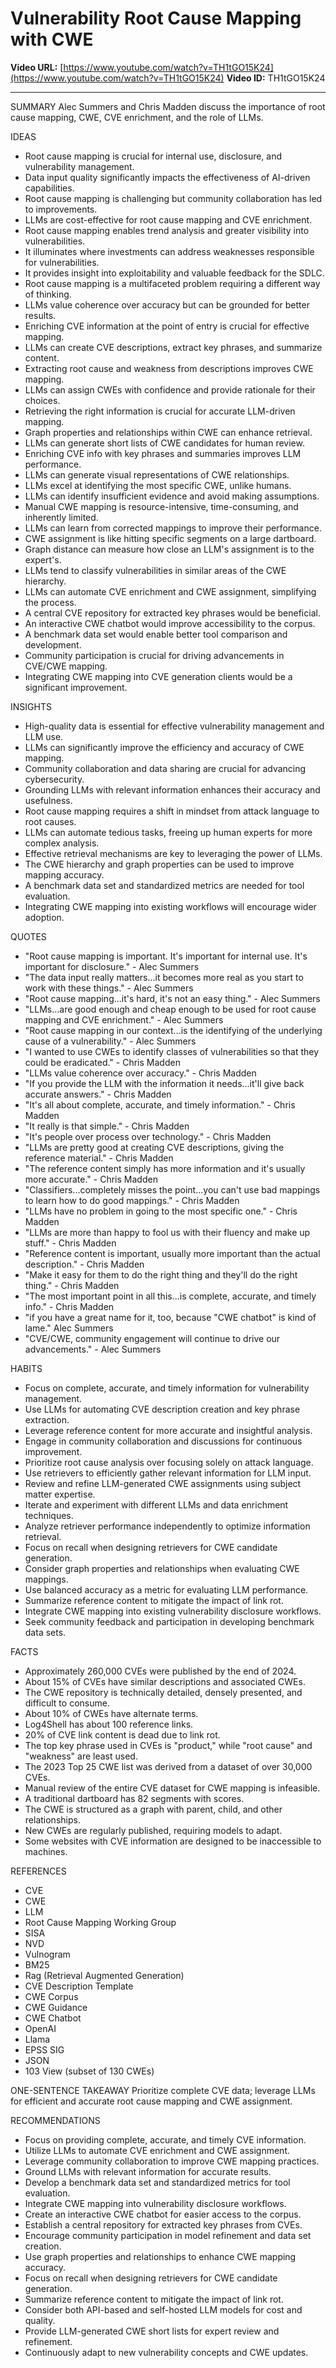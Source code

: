 # Vulnerability Root Cause Mapping with CWE

**Video URL:** [https://www.youtube.com/watch?v=TH1tGO15K24](https://www.youtube.com/watch?v=TH1tGO15K24)
**Video ID:** TH1tGO15K24

---

SUMMARY
Alec Summers and Chris Madden discuss the importance of root cause mapping, CWE, CVE enrichment, and the role of LLMs.

IDEAS
* Root cause mapping is crucial for internal use, disclosure, and vulnerability management.
* Data input quality significantly impacts the effectiveness of AI-driven capabilities.
* Root cause mapping is challenging but community collaboration has led to improvements.
* LLMs are cost-effective for root cause mapping and CVE enrichment.
* Root cause mapping enables trend analysis and greater visibility into vulnerabilities.
* It illuminates where investments can address weaknesses responsible for vulnerabilities.
* It provides insight into exploitability and valuable feedback for the SDLC.
* Root cause mapping is a multifaceted problem requiring a different way of thinking.
* LLMs value coherence over accuracy but can be grounded for better results.
* Enriching CVE information at the point of entry is crucial for effective mapping.
* LLMs can create CVE descriptions, extract key phrases, and summarize content.
* Extracting root cause and weakness from descriptions improves CWE mapping.
* LLMs can assign CWEs with confidence and provide rationale for their choices.
* Retrieving the right information is crucial for accurate LLM-driven mapping.
* Graph properties and relationships within CWE can enhance retrieval.
* LLMs can generate short lists of CWE candidates for human review.
* Enriching CVE info with key phrases and summaries improves LLM performance.
* LLMs can generate visual representations of CWE relationships.
* LLMs excel at identifying the most specific CWE, unlike humans.
* LLMs can identify insufficient evidence and avoid making assumptions.
* Manual CWE mapping is resource-intensive, time-consuming, and inherently limited.
* LLMs can learn from corrected mappings to improve their performance.
* CWE assignment is like hitting specific segments on a large dartboard.
* Graph distance can measure how close an LLM's assignment is to the expert's.
* LLMs tend to classify vulnerabilities in similar areas of the CWE hierarchy.
* LLMs can automate CVE enrichment and CWE assignment, simplifying the process.
* A central CVE repository for extracted key phrases would be beneficial.
* An interactive CWE chatbot would improve accessibility to the corpus.
* A benchmark data set would enable better tool comparison and development.
* Community participation is crucial for driving advancements in CVE/CWE mapping.
* Integrating CWE mapping into CVE generation clients would be a significant improvement.

INSIGHTS
* High-quality data is essential for effective vulnerability management and LLM use.
* LLMs can significantly improve the efficiency and accuracy of CWE mapping.
* Community collaboration and data sharing are crucial for advancing cybersecurity.
* Grounding LLMs with relevant information enhances their accuracy and usefulness.
* Root cause mapping requires a shift in mindset from attack language to root causes.
* LLMs can automate tedious tasks, freeing up human experts for more complex analysis.
* Effective retrieval mechanisms are key to leveraging the power of LLMs.
* The CWE hierarchy and graph properties can be used to improve mapping accuracy.
* A benchmark data set and standardized metrics are needed for tool evaluation.
* Integrating CWE mapping into existing workflows will encourage wider adoption.

QUOTES
* "Root cause mapping is important. It's important for internal use. It's important for disclosure." - Alec Summers
* "The data input really matters...it becomes more real as you start to work with these things." - Alec Summers
* "Root cause mapping...it's hard, it's not an easy thing." - Alec Summers
* "LLMs...are good enough and cheap enough to be used for root cause mapping and CVE enrichment." - Alec Summers
* "Root cause mapping in our context...is the identifying of the underlying cause of a vulnerability." - Alec Summers
* "I wanted to use CWEs to identify classes of vulnerabilities so that they could be eradicated." - Chris Madden
* "LLMs value coherence over accuracy." - Chris Madden
* "If you provide the LLM with the information it needs...it'll give back accurate answers." - Chris Madden
* "It's all about complete, accurate, and timely information." - Chris Madden
* "It really is that simple." - Chris Madden
* "It's people over process over technology." - Chris Madden
* "LLMs are pretty good at creating CVE descriptions, giving the reference material." - Chris Madden
* "The reference content simply has more information and it's usually more accurate." - Chris Madden
* "Classifiers...completely misses the point...you can't use bad mappings to learn how to do good mappings." - Chris Madden
* "LLMs have no problem in going to the most specific one." - Chris Madden
* "LLMs are more than happy to fool us with their fluency and make up stuff." - Chris Madden
* "Reference content is important, usually more important than the actual description." - Chris Madden
* "Make it easy for them to do the right thing and they'll do the right thing." - Chris Madden
* "The most important point in all this...is complete, accurate, and timely info." - Chris Madden
* "if you have a great name for it, too, because "CWE chatbot" is kind of lame." Alec Summers
* "CVE/CWE, community engagement will continue to drive our advancements." - Alec Summers

HABITS
* Focus on complete, accurate, and timely information for vulnerability management.
* Use LLMs for automating CVE description creation and key phrase extraction.
* Leverage reference content for more accurate and insightful analysis.
* Engage in community collaboration and discussions for continuous improvement.
* Prioritize root cause analysis over focusing solely on attack language.
* Use retrievers to efficiently gather relevant information for LLM input.
* Review and refine LLM-generated CWE assignments using subject matter expertise.
* Iterate and experiment with different LLMs and data enrichment techniques.
* Analyze retriever performance independently to optimize information retrieval.
* Focus on recall when designing retrievers for CWE candidate generation.
* Consider graph properties and relationships when evaluating CWE mappings.
* Use balanced accuracy as a metric for evaluating LLM performance.
* Summarize reference content to mitigate the impact of link rot.
* Integrate CWE mapping into existing vulnerability disclosure workflows.
* Seek community feedback and participation in developing benchmark data sets.

FACTS
* Approximately 260,000 CVEs were published by the end of 2024.
* About 15% of CVEs have similar descriptions and associated CWEs.
* The CWE repository is technically detailed, densely presented, and difficult to consume.
* About 10% of CWEs have alternate terms.
* Log4Shell has about 100 reference links.
* 20% of CVE link content is dead due to link rot.
* The top key phrase used in CVEs is "product," while "root cause" and "weakness" are least used.
* The 2023 Top 25 CWE list was derived from a dataset of over 30,000 CVEs.
* Manual review of the entire CVE dataset for CWE mapping is infeasible.
* A traditional dartboard has 82 segments with scores.
* The CWE is structured as a graph with parent, child, and other relationships.
* New CWEs are regularly published, requiring models to adapt.
* Some websites with CVE information are designed to be inaccessible to machines.

REFERENCES
* CVE
* CWE
* LLM
* Root Cause Mapping Working Group
* SISA
* NVD
* Vulnogram
* BM25
* Rag (Retrieval Augmented Generation)
* CVE Description Template
* CWE Corpus
* CWE Guidance
* CWE Chatbot
* OpenAI
* Llama
* EPSS SIG
* JSON
* 103 View (subset of 130 CWEs)


ONE-SENTENCE TAKEAWAY
Prioritize complete CVE data; leverage LLMs for efficient and accurate root cause mapping and CWE assignment.

RECOMMENDATIONS
* Focus on providing complete, accurate, and timely CVE information.
* Utilize LLMs to automate CVE enrichment and CWE assignment.
* Leverage community collaboration to improve CWE mapping practices.
* Ground LLMs with relevant information for accurate results.
* Develop a benchmark data set and standardized metrics for tool evaluation.
* Integrate CWE mapping into vulnerability disclosure workflows.
* Create an interactive CWE chatbot for easier access to the corpus.
* Establish a central repository for extracted key phrases from CVEs.
* Encourage community participation in model refinement and data set creation.
* Use graph properties and relationships to enhance CWE mapping accuracy.
* Focus on recall when designing retrievers for CWE candidate generation.
* Summarize reference content to mitigate the impact of link rot.
* Consider both API-based and self-hosted LLM models for cost and quality.
* Provide LLM-generated CWE short lists for expert review and refinement.
* Continuously adapt to new vulnerability concepts and CWE updates.

